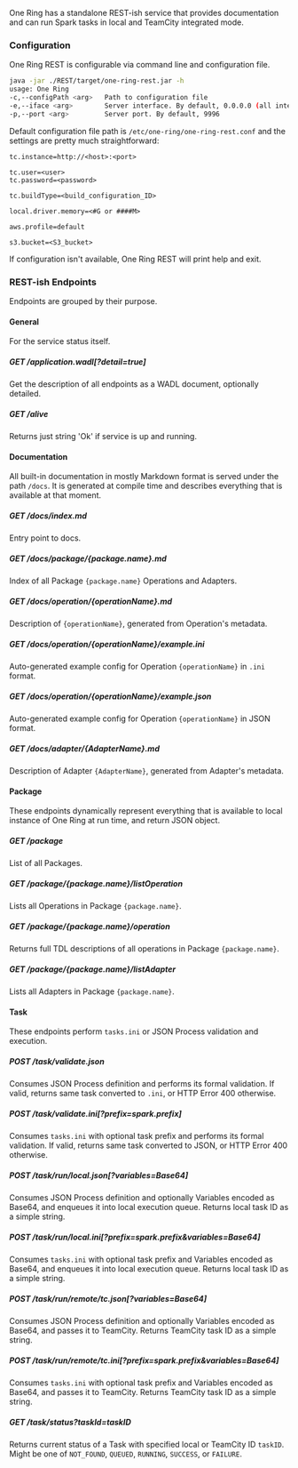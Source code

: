 One Ring has a standalone REST-ish service that provides documentation and can run Spark tasks in local and TeamCity integrated mode.

### Configuration

One Ring REST is configurable via command line and configuration file.
```bash
java -jar ./REST/target/one-ring-rest.jar -h
usage: One Ring
-c,--configPath <arg>   Path to configuration file
-e,--iface <arg>        Server interface. By default, 0.0.0.0 (all interfaces)
-p,--port <arg>         Server port. By default, 9996
```

Default configuration file path is `/etc/one-ring/one-ring-rest.conf` and the settings are pretty much straightforward:
```properties
tc.instance=http://<host>:<port>

tc.user=<user>
tc.password=<password>

tc.buildType=<build_configuration_ID>

local.driver.memory=<#G or ####M>

aws.profile=default

s3.bucket=<S3_bucket>
```

If configuration isn't available, One Ring REST will print help and exit.

### REST-ish Endpoints
Endpoints are grouped by their purpose.

#### General
For the service status itself.

##### GET /application.wadl[?detail=true]
Get the description of all endpoints as a WADL document, optionally detailed.

##### GET /alive
Returns just string 'Ok' if service is up and running.

#### Documentation
All built-in documentation in mostly Markdown format is served under the path `/docs`. It is generated at compile time and describes everything that is available at that moment.

##### GET /docs/index.md
Entry point to docs.

##### GET /docs/package/{package.name}.md
Index of all Package `{package.name}` Operations and Adapters.

##### GET /docs/operation/{operationName}.md
Description of `{operationName}`, generated from Operation's metadata.

##### GET /docs/operation/{operationName}/example.ini
Auto-generated example config for Operation `{operationName}` in `.ini` format.

##### GET /docs/operation/{operationName}/example.json
Auto-generated example config for Operation `{operationName}` in JSON format.

##### GET /docs/adapter/{AdapterName}.md
Description of Adapter `{AdapterName}`, generated from Adapter's metadata.

#### Package
These endpoints dynamically represent everything that is available to local instance of One Ring at run time, and return JSON object.

##### GET /package
List of all Packages.

##### GET /package/{package.name}/listOperation
Lists all Operations in Package `{package.name}`.

##### GET /package/{package.name}/operation
Returns full TDL descriptions of all operations in Package `{package.name}`.

##### GET /package/{package.name}/listAdapter
Lists all Adapters in Package `{package.name}`.

#### Task
These endpoints perform `tasks.ini` or JSON Process validation and execution.

##### POST /task/validate.json
Consumes JSON Process definition and performs its formal validation. If valid, returns same task converted to `.ini`, or HTTP Error 400 otherwise.

##### POST /task/validate.ini[?prefix=spark.prefix]
Consumes `tasks.ini` with optional task prefix and performs its formal validation. If valid, returns same task converted to JSON, or HTTP Error 400 otherwise.

##### POST /task/run/local.json[?variables=Base64]
Consumes JSON Process definition and optionally Variables encoded as Base64, and enqueues it into local execution queue. Returns local task ID as a simple string.

##### POST /task/run/local.ini[?prefix=spark.prefix&variables=Base64]
Consumes `tasks.ini` with optional task prefix and Variables encoded as Base64, and enqueues it into local execution queue. Returns local task ID as a simple string.

##### POST /task/run/remote/tc.json[?variables=Base64]
Consumes JSON Process definition and optionally Variables encoded as Base64, and passes it to TeamCity. Returns TeamCity task ID as a simple string.

##### POST /task/run/remote/tc.ini[?prefix=spark.prefix&variables=Base64]
Consumes `tasks.ini` with optional task prefix and Variables encoded as Base64, and passes it to TeamCity. Returns TeamCity task ID as a simple string.

##### GET /task/status?taskId=taskID
Returns current status of a Task with specified local or TeamCity ID `taskID`. Might be one of `NOT_FOUND`, `QUEUED`, `RUNNING`, `SUCCESS`, or `FAILURE`.
